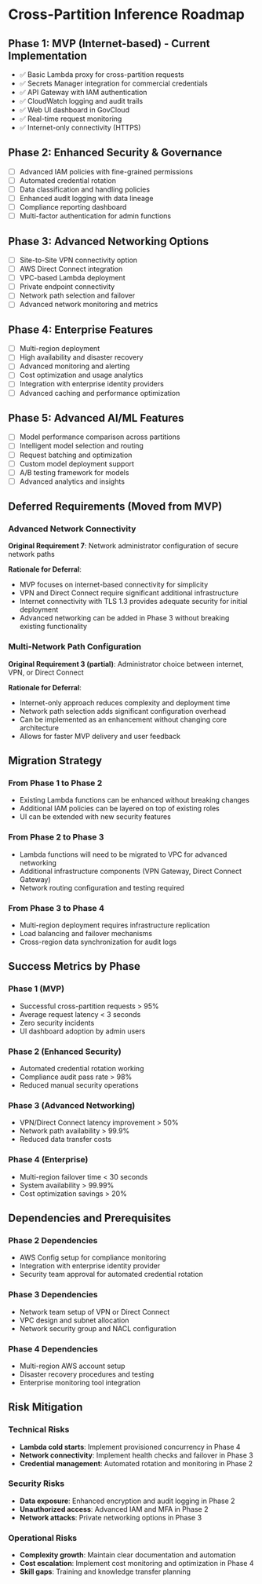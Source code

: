 # Cross-Partition Inference Roadmap

## Phase 1: MVP (Internet-based) - Current Implementation
- ✅ Basic Lambda proxy for cross-partition requests
- ✅ Secrets Manager integration for commercial credentials
- ✅ API Gateway with IAM authentication
- ✅ CloudWatch logging and audit trails
- ✅ Web UI dashboard in GovCloud
- ✅ Real-time request monitoring
- ✅ Internet-only connectivity (HTTPS)

## Phase 2: Enhanced Security & Governance
- [ ] Advanced IAM policies with fine-grained permissions
- [ ] Automated credential rotation
- [ ] Data classification and handling policies
- [ ] Enhanced audit logging with data lineage
- [ ] Compliance reporting dashboard
- [ ] Multi-factor authentication for admin functions

## Phase 3: Advanced Networking Options
- [ ] Site-to-Site VPN connectivity option
- [ ] AWS Direct Connect integration
- [ ] VPC-based Lambda deployment
- [ ] Private endpoint connectivity
- [ ] Network path selection and failover
- [ ] Advanced network monitoring and metrics

## Phase 4: Enterprise Features
- [ ] Multi-region deployment
- [ ] High availability and disaster recovery
- [ ] Advanced monitoring and alerting
- [ ] Cost optimization and usage analytics
- [ ] Integration with enterprise identity providers
- [ ] Advanced caching and performance optimization

## Phase 5: Advanced AI/ML Features
- [ ] Model performance comparison across partitions
- [ ] Intelligent model selection and routing
- [ ] Request batching and optimization
- [ ] Custom model deployment support
- [ ] A/B testing framework for models
- [ ] Advanced analytics and insights

## Deferred Requirements (Moved from MVP)

### Advanced Network Connectivity
**Original Requirement 7**: Network administrator configuration of secure network paths

**Rationale for Deferral**: 
- MVP focuses on internet-based connectivity for simplicity
- VPN and Direct Connect require significant additional infrastructure
- Internet connectivity with TLS 1.3 provides adequate security for initial deployment
- Advanced networking can be added in Phase 3 without breaking existing functionality

### Multi-Network Path Configuration
**Original Requirement 3 (partial)**: Administrator choice between internet, VPN, or Direct Connect

**Rationale for Deferral**:
- Internet-only approach reduces complexity and deployment time
- Network path selection adds significant configuration overhead
- Can be implemented as an enhancement without changing core architecture
- Allows for faster MVP delivery and user feedback

## Migration Strategy

### From Phase 1 to Phase 2
- Existing Lambda functions can be enhanced without breaking changes
- Additional IAM policies can be layered on top of existing roles
- UI can be extended with new security features

### From Phase 2 to Phase 3
- Lambda functions will need to be migrated to VPC for advanced networking
- Additional infrastructure components (VPN Gateway, Direct Connect Gateway)
- Network routing configuration and testing required

### From Phase 3 to Phase 4
- Multi-region deployment requires infrastructure replication
- Load balancing and failover mechanisms
- Cross-region data synchronization for audit logs

## Success Metrics by Phase

### Phase 1 (MVP)
- Successful cross-partition requests > 95%
- Average request latency < 3 seconds
- Zero security incidents
- UI dashboard adoption by admin users

### Phase 2 (Enhanced Security)
- Automated credential rotation working
- Compliance audit pass rate > 98%
- Reduced manual security operations

### Phase 3 (Advanced Networking)
- VPN/Direct Connect latency improvement > 50%
- Network path availability > 99.9%
- Reduced data transfer costs

### Phase 4 (Enterprise)
- Multi-region failover time < 30 seconds
- System availability > 99.99%
- Cost optimization savings > 20%

## Dependencies and Prerequisites

### Phase 2 Dependencies
- AWS Config setup for compliance monitoring
- Integration with enterprise identity provider
- Security team approval for automated credential rotation

### Phase 3 Dependencies
- Network team setup of VPN or Direct Connect
- VPC design and subnet allocation
- Network security group and NACL configuration

### Phase 4 Dependencies
- Multi-region AWS account setup
- Disaster recovery procedures and testing
- Enterprise monitoring tool integration

## Risk Mitigation

### Technical Risks
- **Lambda cold starts**: Implement provisioned concurrency in Phase 4
- **Network connectivity**: Implement health checks and failover in Phase 3
- **Credential management**: Automated rotation and monitoring in Phase 2

### Security Risks
- **Data exposure**: Enhanced encryption and audit logging in Phase 2
- **Unauthorized access**: Advanced IAM and MFA in Phase 2
- **Network attacks**: Private networking options in Phase 3

### Operational Risks
- **Complexity growth**: Maintain clear documentation and automation
- **Cost escalation**: Implement cost monitoring and optimization in Phase 4
- **Skill gaps**: Training and knowledge transfer planning